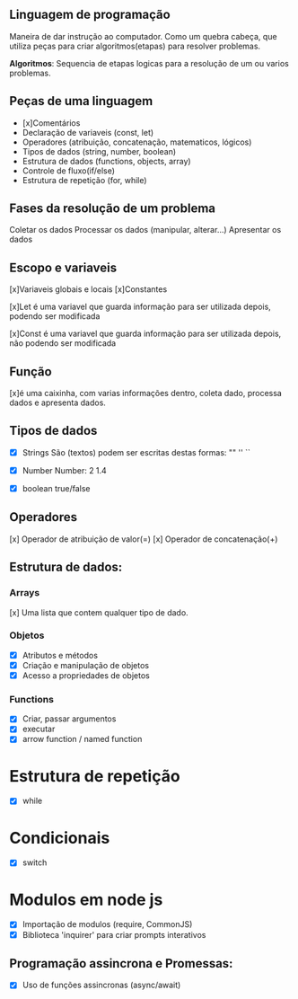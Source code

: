 

## Linguagem de programação

Maneira de dar instrução ao computador.
Como um quebra cabeça, que utiliza peças para criar algoritmos(etapas) para resolver problemas.

   **Algoritmos**: Sequencia de etapas logicas para a resolução de um ou varios problemas.

## Peças de uma linguagem

- [x]Comentários
- Declaração de variaveis (const, let)
- Operadores (atribuição, concatenação, matematicos, lógicos)
- Tipos de dados (string, number, boolean)
- Estrutura de dados (functions, objects, array)
- Controle de fluxo(if/else)
- Estrutura de repetição (for, while)

## Fases da resolução de um problema

Coletar os dados
Processar os dados (manipular, alterar...)
Apresentar os dados

## Escopo e variaveis

[x]Variaveis globais e locais 
[x]Constantes

[x]Let é uma variavel que guarda informação para ser utilizada depois, podendo ser modificada

[x]Const é uma variavel que guarda informação para ser utilizada depois, não podendo ser modificada

## Função
[x]é uma caixinha, com varias informações dentro, coleta dado, processa dados e apresenta dados.

## Tipos de dados

- [x] Strings
São (textos) podem ser escritas destas formas: "" '' ``

- [x] Number
Number: 2 1.4

- [x] boolean
true/false


## Operadores

[x] Operador de atribuição de valor(=)
[x] Operador de concatenação(+)

## Estrutura de dados:

### Arrays

[x] Uma lista que contem qualquer tipo de dado.

### Objetos

- [x] Atributos e métodos
- [x] Criação e manipulação de objetos
- [x] Acesso a propriedades de objetos

### Functions
- [x] Criar, passar argumentos
- [x] executar
- [x] arrow function / named function

# Estrutura de repetição

- [x] while

# Condicionais

- [x] switch

# Modulos em node js

- [x] Importação de modulos (require, CommonJS)
- [x] Biblioteca 'inquirer' para criar prompts interativos

## Programação assincrona e Promessas:

- [x] Uso de funções assincronas (async/await)